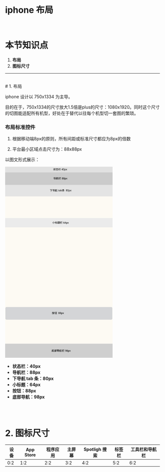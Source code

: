 # iphone 布局
<br />

# 本节知识点
1. **布局**
2. **图标尺寸**



---


<br />
# 1. 布局




iphone 设计以 750x1334 为主导。

目的在于，750x1334的尺寸放大1.5倍是plus的尺寸：1080x1920。同时这个尺寸的切图能适配所有机型，好处在于替代以往每个机型切一套图的繁琐。


### 布局标准控件

1. 根据移动端8px的原则，所有间距或标准尺寸都应为8px的倍数
 
2. 平台最小区域点击尺寸为：88x88px

以图文形式展示：


<img src="buju.jpg" alt="draw" style="width:350px; height:623px;"/>


* **状态栏：40px**
* **导航栏：88px**
* **下导航 tab 条：80px**
* **小标题：64px**
* **按钮：88px**
* **底部导航：98px**

 <br /><br /> 


# 2. 图标尺寸
| 设备 | App Store | 程序应用 | 主屏幕 | Spotligh 搜索 | 标签栏 | 工具栏和导航栏 |
| -- | -- | -- | -- | -- | -- | -- |
| 0:2 | 1:2 | 2:2 | 3:2 | 4:2 | 5:2 | 6:2 |









